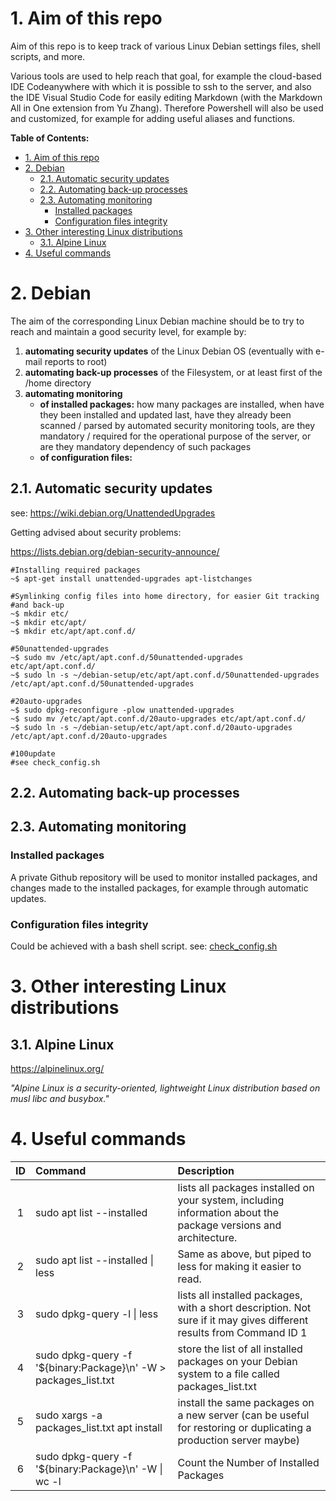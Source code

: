 # 1. Aim of this repo
Aim of this repo is to keep track of various Linux Debian settings files, shell scripts, and more.

Various tools are used to help reach that goal, for example the cloud-based IDE Codeanywhere with which it is possible to ssh to the server, and also the IDE Visual Studio Code for easily editing Markdown (with the Markdown All in One extension from Yu Zhang). Therefore Powershell will also be used and customized, for example for adding useful aliases and functions.

**Table of Contents:**

- [1. Aim of this repo](#1-aim-of-this-repo)
- [2. Debian](#2-debian)
  - [2.1. Automatic security updates](#21-automatic-security-updates)
  - [2.2. Automating back-up processes](#22-automating-back-up-processes)
  - [2.3. Automating monitoring](#23-automating-monitoring)
    - [Installed packages](#installed-packages)
    - [Configuration files integrity](#configuration-files-integrity)
- [3. Other interesting Linux distributions](#3-other-interesting-linux-distributions)
  - [3.1. Alpine Linux](#31-alpine-linux)
- [4. Useful commands](#4-useful-commands)

# 2. Debian

The aim of the corresponding Linux Debian machine should be to try to reach and maintain a good security level, for example by:
1. **automating security updates** of the Linux Debian OS (eventually with e-mail reports to root) 
2. **automating back-up processes** of the Filesystem, or at least first of the /home directory 
3. **automating monitoring** 
   - **of installed packages:** how many packages are installed, when have they been installed and updated last, have they already been scanned / parsed by automated security monitoring tools, are they mandatory / required for the operational purpose of the server, or are they mandatory dependency of such packages
   - **of configuration files:**

## 2.1. Automatic security updates

see: https://wiki.debian.org/UnattendedUpgrades

Getting advised about security problems:

https://lists.debian.org/debian-security-announce/

```
#Installing required packages
~$ apt-get install unattended-upgrades apt-listchanges

#Symlinking config files into home directory, for easier Git tracking
#and back-up
~$ mkdir etc/
~$ mkdir etc/apt/
~$ mkdir etc/apt/apt.conf.d/

#50unattended-upgrades
~$ sudo mv /etc/apt/apt.conf.d/50unattended-upgrades etc/apt/apt.conf.d/
~$ sudo ln -s ~/debian-setup/etc/apt/apt.conf.d/50unattended-upgrades /etc/apt/apt.conf.d/50unattended-upgrades

#20auto-upgrades
~$ sudo dpkg-reconfigure -plow unattended-upgrades
~$ sudo mv /etc/apt/apt.conf.d/20auto-upgrades etc/apt/apt.conf.d/
~$ sudo ln -s ~/debian-setup/etc/apt/apt.conf.d/20auto-upgrades /etc/apt/apt.conf.d/20auto-upgrades

#100update
#see check_config.sh
```

## 2.2. Automating back-up processes

## 2.3. Automating monitoring 

### Installed packages

A private Github repository will be used to monitor installed packages, and changes made to the installed packages, for example through automatic updates.

### Configuration files integrity

Could be achieved with a bash shell script.
see: [check_config.sh](check_config.sh)

# 3. Other interesting Linux distributions

## 3.1. Alpine Linux

https://alpinelinux.org/

*"Alpine Linux is a security-oriented, lightweight Linux distribution based on musl libc and busybox."*

# 4. Useful commands

| ID | Command                   | Description                                 |
| :---: | :------------------------ | :------------------------------------------ |
| 1 | sudo apt list --installed | lists all packages installed on your system, including information about the package versions and architecture. |
| 2 | sudo apt list --installed \| less | Same as above, but piped to less for making it easier to read. |
| 3 | sudo dpkg-query -l \| less | lists all installed packages, with a short description. Not sure if it may gives different results from Command ID 1 |
| 4 | sudo dpkg-query -f '${binary:Package}\n' -W > packages_list.txt | store the list of all installed packages on your Debian system to a file called packages_list.txt
| 5 | sudo xargs -a packages_list.txt apt install | install the same packages on a new server (can be useful for restoring or duplicating a production server maybe)
| 6 | sudo dpkg-query -f '${binary:Package}\n' -W \| wc -l | Count the Number of Installed Packages